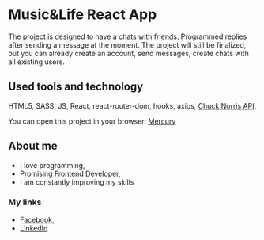 # Music&Life React App

The project is designed to have a chats with friends. Programmed replies after sending a message at the moment. The project will still be finalized, but you can already create an account, send messages, create chats with all existing users.

## Used tools and technology

HTML5, SASS, JS, React, react-router-dom, hooks, axios, [Chuck Norris API](https://api.chucknorris.io/). 

You can open this project in your browser: [Mercury](https://mariiatyshkovets.github.io/mercury-messenger/)

## About me

* I love programming,
* Promising Frontend Developer,
* I am constantly improving my skills

### My links

* [Facebook](https://www.facebook.com/mariia.tyshkovets),
* [LinkedIn](https://www.linkedin.com/in/mariia-tyshkovets-8541b6209/)
